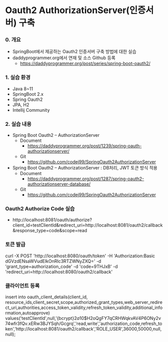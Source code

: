 # Oauth2 AuthorizationServer(인증서버) 구축

### 0. 개요
- SpringBoot에서 제공하는 Oauth2 인증서버 구축 방법에 대한 실습 
- daddyprogrammer.org에서 연재 및 소스 Github 등록
    - https://daddyprogrammer.org/post/series/spring-boot-oauth2/
    
### 1. 실습 환경
- Java 8~11
- SpringBoot 2.x
- Spring Oauth2
- JPA, H2
- Intellij Community

### 2. 실습 내용
- Spring Boot Oauth2 – AuthorizationServer
    - Document
        - https://daddyprogrammer.org/post/1239/spring-oauth-authorizationserver/
    - Git
        - https://github.com/codej99/SpringOauth2AuthorizationServer
- Spring Boot Oauth2 – AuthorizationServer : DB처리, JWT 토큰 방식 적용
    - Document
        - https://daddyprogrammer.org/post/1287/spring-oauth2-authorizationserver-database/
    - Git
        - https://github.com/codej99/SpringOauth2AuthorizationServer

### Oauth2 Authorize Code 실습
- http://localhost:8081/oauth/authorize?client_id=testClientId&redirect_uri=http://localhost:8081/oauth2/callback&response_type=code&scope=read

### 토큰 발급
curl -X POST 
'http://localhost:8080/oauth/token' 
-H 'Authorization:Basic dGVzdENsaWVudElkOnRlc3RTZWNyZXQ=' 
-d 'grant_type=authorization_code' 
-d 'code=9THJxB' 
-d 'redirect_uri=http://localhost:8080/oauth2/callback'

### 클라이언트 등록
insert into oauth_client_details(client_id, resource_ids,client_secret,scope,authorized_grant_types,web_server_redirect_uri,authorities,access_token_validity,refresh_token_validity,additional_information,autoapprove) values('testClientId',null,'{bcrypt}$2a$10$H2oQgFY7qCRHWqkvAV4P6ONy2v74wfr3fQv.xERw3BJYSqh/Gcgrq','read,write','authorization_code,refresh_token','http://localhost:8081/oauth2/callback','ROLE_USER',36000,50000,null,null);
       